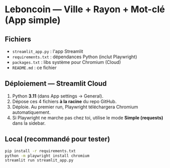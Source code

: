 # Leboncoin — Ville + Rayon + Mot-clé (App simple)

## Fichiers
- `streamlit_app.py` : l'app Streamlit
- `requirements.txt` : dépendances Python (inclut Playwright)
- `packages.txt` : libs système pour Chromium (Cloud)
- `README.md` : ce fichier

## Déploiement — Streamlit Cloud
1. Python **3.11** (dans App settings → General).
2. Dépose ces 4 fichiers **à la racine** du repo GitHub.
3. Déploie. Au premier run, Playwright téléchargera Chromium automatiquement.
4. Si Playwright ne marche pas chez toi, utilise le mode **Simple (requests)** dans la sidebar.

## Local (recommandé pour tester)
```bash
pip install -r requirements.txt
python -m playwright install chromium
streamlit run streamlit_app.py
```
